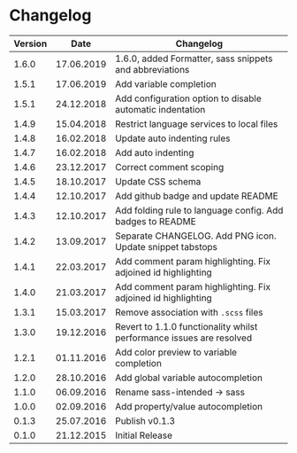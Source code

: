 # Changelog

| Version | Date       | Changelog                                                            |
| ------- | ---------- | -------------------------------------------------------------------- |
| 1.6.0   | 17.06.2019 | 1.6.0, added Formatter, sass snippets and abbreviations              |
| 1.5.1   | 17.06.2019 | Add variable completion                                              |
| 1.5.1   | 24.12.2018 | Add configuration option to disable automatic indentation            |
| 1.4.9   | 15.04.2018 | Restrict language services to local files                            |
| 1.4.8   | 16.02.2018 | Update auto indenting rules                                          |
| 1.4.7   | 16.02.2018 | Add auto indenting                                                   |
| 1.4.6   | 23.12.2017 | Correct comment scoping                                              |
| 1.4.5   | 18.10.2017 | Update CSS schema                                                    |
| 1.4.4   | 12.10.2017 | Add github badge and update README                                   |
| 1.4.3   | 12.10.2017 | Add folding rule to language config. Add badges to README            |
| 1.4.2   | 13.09.2017 | Separate CHANGELOG. Add PNG icon. Update snippet tabstops            |
| 1.4.1   | 22.03.2017 | Add comment param highlighting. Fix adjoined id highlighting         |
| 1.4.0   | 21.03.2017 | Add comment param highlighting. Fix adjoined id highlighting         |
| 1.3.1   | 15.03.2017 | Remove association with `.scss` files                                |
| 1.3.0   | 19.12.2016 | Revert to 1.1.0 functionality whilst performance issues are resolved |
| 1.2.1   | 01.11.2016 | Add color preview to variable completion                             |
| 1.2.0   | 28.10.2016 | Add global variable autocompletion                                   |
| 1.1.0   | 06.09.2016 | Rename sass-intended -> sass                                         |
| 1.0.0   | 02.09.2016 | Add property/value autocompletion                                    |
| 0.1.3   | 25.07.2016 | Publish v0.1.3                                                       |
| 0.1.0   | 21.12.2015 | Initial Release                                                      |